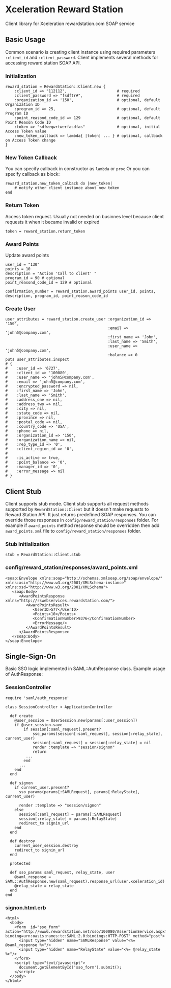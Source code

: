 # Xceleration Reward Station

Client library for Xceleration rewardstation.com SOAP service

## Basic Usage

Common scenario is creating client instance using required parameters `:client_id` and `:client_password`.
Client implements several methods for accessing reward station SOAP API.

### Initialization

    reward_station = RewardStation::Client.new {
        :client_id => "112112",                      # required
        :client_password => "fsdftr#",               # required
        :organization_id => '150',                   # optional, default Organization ID
        :program_id => 25,                           # optional, default Program ID
        :point_reasond_code_id => 129                # optional, default Point Reason Code ID
        :token => "sdfweqwrtwerfasdfas"              # optional, initial Access Token value
        :new_token_callback => lambda{ |token| ... } # optional, callback on Access Token change
    }

### New Token Callback
You can specify callback in constructor as `lambda` or `proc`
Or you can specify callback as block:

    reward_station.new_token_calback do |new_token|
        # notify other client instance about new token
    end

### Return Token
Access token request. Usually not needed on businnes level because client requests it when it became invalid or expired

    token = reward_station.return_token

### Award Points
Update award points

    user_id = "130"
    points = 10
    description = "Action 'Call to client' "
    program_id = 90 # optional
    point_reasond_code_id = 129 # optional

    confirmation_number = reward_station.award_points user_id, points, description, program_id, point_reason_code_id

### Create User

    user_attributes = reward_station.create_user :organization_id => '150',
                                                 :email => 'john5@company.com',
                                                 :first_name => 'John',
                                                 :last_name => 'Smith',
                                                 :user_name => 'john5@company.com',
                                                 :balance => 0
    puts user_attributes.inspect
    # {
    #    :user_id => '6727',
    #    :client_id => '100080',
    #    :user_name => 'john5@company.com',
    #    :email => 'john5@company.com',
    #    :encrypted_password => nil,
    #    :first_name => 'John',
    #    :last_name => 'Smith',
    #    :address_one => nil,
    #    :address_two => nil,
    #    :city => nil,
    #    :state_code => nil,
    #    :province => nil,
    #    :postal_code => nil,
    #    :country_code => 'USA',
    #    :phone => nil,
    #    :organization_id => '150',
    #    :organization_name => nil,
    #    :rep_type_id => '0',
    #    :client_region_id => '0',
    #
    #    :is_active => true,
    #    :point_balance => '0',
    #    :manager_id => '0',
    #    :error_message => nil
    # }

## Client Stub

Client supports stub mode.
Client stub supports all request methods supported by `RewardStation::Client` but it doesn't make requests to Reward Station API. It just returns predefined SOAP responses.
You can override those responses in `config/reward_station/responses` folder. For example if `award_points` method response should be overridden then add `award_points.xml` file to `config/reward_station/responses` folder.

### Stub Initialization

    stub = RewardStation::Client.stub

### config/reward_station/responses/award_points.xml

    <soap:Envelope xmlns:soap="http://schemas.xmlsoap.org/soap/envelope/" xmlns:xsi="http://www.w3.org/2001/XMLSchema-instance" xmlns:xsd="http://www.w3.org/2001/XMLSchema">
       <soap:Body>
          <AwardPointsResponse xmlns="http://rswebservices.rewardstation.com/">
             <AwardPointsResult>
                <UserID>577</UserID>
                <Points>10</Points>
                <ConfirmationNumber>9376</ConfirmationNumber>
                <ErrorMessage/>
             </AwardPointsResult>
          </AwardPointsResponse>
       </soap:Body>
    </soap:Envelope>


## Single-Sign-On

Basic SSO logic implemented in SAML::AuthResponse class. Example usage of AuthResponse:

### SessionController

    require 'saml/auth_response'

    class SessionController < ApplicationController

      def create
        @user_session = UserSession.new(params[:user_session])
        if @user_session.save
            if session[:saml_request].present?
                sso_params(session[:saml_request], session[:relay_state], current_user)
                session[:saml_request] = session[:relay_state] = nil
                render :template => "session/signon"
                return
             ...
            end
          ...
        end
      end

      def signon
        if current_user.present?
          sso_params(params[:SAMLRequest], params[:RelayState], current_user)

          render :template => "session/signon"
        else
          session[:saml_request] = params[:SAMLRequest]
          session[:relay_state] = params[:RelayState]
          redirect_to signin_url
        end
      end

      def destroy
        current_user_session.destroy
        redirect_to signin_url
      end

      protected

      def sso_params saml_request, relay_state, user
        @saml_response = SAML::AuthResponse.new(saml_request).response_url(user.xceleration_id)
        @relay_state = relay_state
      end
    end

### signon.html.erb

    <html>
      <body>
        <form  id="sso_form" action="http://www6.rewardstation.net/sso/100080/AssertionService.aspx?binding=urn:oasis:names:tc:SAML:2.0:bindings:HTTP-POST" method="post">
          <input type="hidden" name="SAMLResponse" value="<%= @saml_response %>"/>
          <input type="hidden" name="RelayState" value="<%= @relay_state %>"/>
        </form>
        <script type="text/javascript">
          document.getElementById('sso_form').submit();
        </script>
      </body>
    </html>


